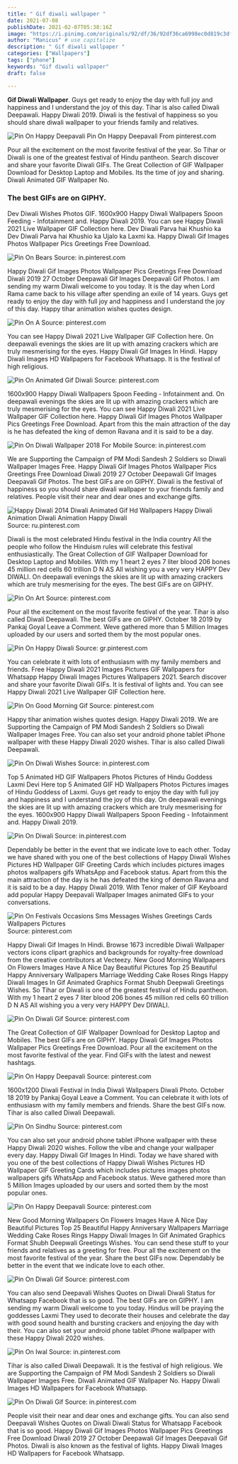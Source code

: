 ```yaml
---
title: " Gif diwali wallpaper "
date: 2021-07-08
publishDate: 2021-02-07T05:38:16Z
image: "https://i.pinimg.com/originals/92/df/36/92df36ca6998ec0d819c3df05a040228.gif"
author: "Manicus" # use capitalize
description: " Gif diwali wallpaper "
categories: ["Wallpapers"]
tags: ["phone"]
keywords: "Gif diwali wallpaper"
draft: false

---
```



**Gif Diwali Wallpaper**. Guys get ready to enjoy the day with full joy and happiness and I understand the joy of this day. Tihar is also called Diwali Deepawali. Happy Diwali 2019. Diwali is the festival of happiness so you should share diwali wallpaper to your friends family and relatives.

![Pin On Happy Deepavali](https://i.pinimg.com/originals/32/70/18/327018aac00afa0b226a1017471608c9.gif "Pin On Happy Deepavali")
Pin On Happy Deepavali From pinterest.com


Pour all the excitement on the most favorite festival of the year. So Tihar or Diwali is one of the greatest festival of Hindu pantheon. Search discover and share your favorite Diwali GIFs. The Great Collection of GIF Wallpaper Download for Desktop Laptop and Mobiles. Its the time of joy and sharing. Diwali Animated GIF Wallpaper No.

### The best GIFs are on GIPHY.

Dev Diwali Wishes Photos GIF. 1600x900 Happy Diwali Wallpapers Spoon Feeding - Infotainment and. Happy Diwali 2019. You can see Happy Diwali 2021 Live Wallpaper GIF Collection here. Dev Diwali Parva hai Khushio ka Dev Diwali Parva hai Khushio ka Ujalo ka Laxmi ka. Happy Diwali Gif Images Photos Wallpaper Pics Greetings Free Download.


![Pin On Bears](https://i.pinimg.com/originals/3a/8f/70/3a8f709e890558b07e106bb468c203a0.gif "Pin On Bears")
Source: in.pinterest.com

Happy Diwali Gif Images Photos Wallpaper Pics Greetings Free Download Diwali 2019 27 October Deepawali Gif Images Deepavali Gif Photos. I am sending my warm Diwali welcome to you today. It is the day when Lord Rama came back to his village after spending an exile of 14 years. Guys get ready to enjoy the day with full joy and happiness and I understand the joy of this day. Happy tihar animation wishes quotes design.

![Pin On A](https://i.pinimg.com/originals/a0/7a/08/a07a0885be69ba027992d1be9f949f1e.gif "Pin On A")
Source: pinterest.com

You can see Happy Diwali 2021 Live Wallpaper GIF Collection here. On deepawali evenings the skies are lit up with amazing crackers which are truly mesmerising for the eyes. Happy Diwali Gif Images In Hindi. Happy Diwali Images HD Wallpapers for Facebook Whatsapp. It is the festival of high religious.

![Pin On Animated Gif Diwali](https://i.pinimg.com/originals/fe/2d/01/fe2d014978f44ca1c7517ad55cd156c9.gif "Pin On Animated Gif Diwali")
Source: pinterest.com

1600x900 Happy Diwali Wallpapers Spoon Feeding - Infotainment and. On deepawali evenings the skies are lit up with amazing crackers which are truly mesmerising for the eyes. You can see Happy Diwali 2021 Live Wallpaper GIF Collection here. Happy Diwali Gif Images Photos Wallpaper Pics Greetings Free Download. Apart from this the main attraction of the day is he has defeated the king of demon Ravana and it is said to be a day.

![Pin On Diwali Wallpaper 2018 For Mobile](https://i.pinimg.com/originals/78/24/ee/7824ee391f3dfc2404e29160fd757d15.gif "Pin On Diwali Wallpaper 2018 For Mobile")
Source: in.pinterest.com

We are Supporting the Campaign of PM Modi Sandesh 2 Soldiers so Diwali Wallpaper Images Free. Happy Diwali Gif Images Photos Wallpaper Pics Greetings Free Download Diwali 2019 27 October Deepawali Gif Images Deepavali Gif Photos. The best GIFs are on GIPHY. Diwali is the festival of happiness so you should share diwali wallpaper to your friends family and relatives. People visit their near and dear ones and exchange gifts.

![Happy Diwali 2014 Diwali Animated Gif Hd Wallpapers Happy Diwali Animation Diwali Animation Happy Diwali](https://i.pinimg.com/originals/4f/f3/09/4ff3096e04071aeb9337ecd79859434d.gif "Happy Diwali 2014 Diwali Animated Gif Hd Wallpapers Happy Diwali Animation Diwali Animation Happy Diwali")
Source: ru.pinterest.com

Diwali is the most celebrated Hindu festival in the India country All the people who follow the Hinduism rules will celebrate this festival enthusiastically. The Great Collection of GIF Wallpaper Download for Desktop Laptop and Mobiles. With my 1 heart 2 eyes 7 liter blood 206 bones 45 million red cells 60 trillion D N AS All wishing you a very very HAPPY Dev DIWALI. On deepawali evenings the skies are lit up with amazing crackers which are truly mesmerising for the eyes. The best GIFs are on GIPHY.

![Pin On Art](https://i.pinimg.com/originals/55/e3/c0/55e3c0e00bb4b5f149af78889cd68056.gif "Pin On Art")
Source: pinterest.com

Pour all the excitement on the most favorite festival of the year. Tihar is also called Diwali Deepawali. The best GIFs are on GIPHY. October 18 2019 by Pankaj Goyal Leave a Comment. Weve gathered more than 5 Million Images uploaded by our users and sorted them by the most popular ones.

![Pin On Happy Diwali](https://i.pinimg.com/originals/bd/2a/b9/bd2ab91e53913addccfdd8b7740c5c35.gif "Pin On Happy Diwali")
Source: gr.pinterest.com

You can celebrate it with lots of enthusiasm with my family members and friends. Free Happy Diwali 2021 Images Pictures GIF Wallpapers for Whatsapp Happy Diwali Images Pictures Wallpapers 2021. Search discover and share your favorite Diwali GIFs. It is festival of lights and. You can see Happy Diwali 2021 Live Wallpaper GIF Collection here.

![Pin On Good Morning Gif](https://i.pinimg.com/originals/72/06/11/72061124e9209833a32ba217e3884931.gif "Pin On Good Morning Gif")
Source: pinterest.com

Happy tihar animation wishes quotes design. Happy Diwali 2019. We are Supporting the Campaign of PM Modi Sandesh 2 Soldiers so Diwali Wallpaper Images Free. You can also set your android phone tablet iPhone wallpaper with these Happy Diwali 2020 wishes. Tihar is also called Diwali Deepawali.

![Pin On Diwali Wishes](https://i.pinimg.com/originals/3c/64/cb/3c64cb7d25026d4d8f1902d1fb620a98.gif "Pin On Diwali Wishes")
Source: in.pinterest.com

Top 5 Animated HD GIF Wallpapers Photos Pictures of Hindu Goddess Laxmi Devi Here top 5 Animated GIF HD Wallpapers Photos Pictures images of Hindu Goddess of Laxmi. Guys get ready to enjoy the day with full joy and happiness and I understand the joy of this day. On deepawali evenings the skies are lit up with amazing crackers which are truly mesmerising for the eyes. 1600x900 Happy Diwali Wallpapers Spoon Feeding - Infotainment and. Happy Diwali 2019.

![Pin On Diwali](https://i.pinimg.com/originals/49/27/78/4927785d72fb72f63b8f55964e5f409d.gif "Pin On Diwali")
Source: in.pinterest.com

Dependably be better in the event that we indicate love to each other. Today we have shared with you one of the best collections of Happy Diwali Wishes Pictures HD Wallpaper GIF Greeting Cards which includes pictures images photos wallpapers gifs WhatsApp and Facebook status. Apart from this the main attraction of the day is he has defeated the king of demon Ravana and it is said to be a day. Happy Diwali 2019. With Tenor maker of GIF Keyboard add popular Happy Deepavali Wallpaper Images animated GIFs to your conversations.

![Pin On Festivals Occasions Sms Messages Wishes Greetings Cards Wallpapers Pictures](https://i.pinimg.com/originals/f9/2e/dd/f92edda36585f42ea8c706c37e079dd4.gif "Pin On Festivals Occasions Sms Messages Wishes Greetings Cards Wallpapers Pictures")
Source: pinterest.com

Happy Diwali Gif Images In Hindi. Browse 1673 incredible Diwali Wallpaper vectors icons clipart graphics and backgrounds for royalty-free download from the creative contributors at Vecteezy. New Good Morning Wallpapers On Flowers Images Have A Nice Day Beautiful Pictures Top 25 Beautiful Happy Anniversary Wallpapers Marriage Wedding Cake Roses Rings Happy Diwali Images In Gif Animated Graphics Format Shubh Deepwali Greetings Wishes. So Tihar or Diwali is one of the greatest festival of Hindu pantheon. With my 1 heart 2 eyes 7 liter blood 206 bones 45 million red cells 60 trillion D N AS All wishing you a very very HAPPY Dev DIWALI.

![Pin On Diwali Gif](https://i.pinimg.com/originals/26/aa/a1/26aaa1c60367e0c95451e5a9b4daa78c.gif "Pin On Diwali Gif")
Source: pinterest.com

The Great Collection of GIF Wallpaper Download for Desktop Laptop and Mobiles. The best GIFs are on GIPHY. Happy Diwali Gif Images Photos Wallpaper Pics Greetings Free Download. Pour all the excitement on the most favorite festival of the year. Find GIFs with the latest and newest hashtags.

![Pin On Happy Deepavali](https://i.pinimg.com/originals/32/70/18/327018aac00afa0b226a1017471608c9.gif "Pin On Happy Deepavali")
Source: pinterest.com

1600x1200 Diwali Festival in India Diwali Wallpapers Diwali Photo. October 18 2019 by Pankaj Goyal Leave a Comment. You can celebrate it with lots of enthusiasm with my family members and friends. Share the best GIFs now. Tihar is also called Diwali Deepawali.

![Pin On Sindhu](https://i.pinimg.com/originals/ca/dc/13/cadc13ca99c7934e75444707d13ac2fb.gif "Pin On Sindhu")
Source: pinterest.com

You can also set your android phone tablet iPhone wallpaper with these Happy Diwali 2020 wishes. Follow the vibe and change your wallpaper every day. Happy Diwali Gif Images In Hindi. Today we have shared with you one of the best collections of Happy Diwali Wishes Pictures HD Wallpaper GIF Greeting Cards which includes pictures images photos wallpapers gifs WhatsApp and Facebook status. Weve gathered more than 5 Million Images uploaded by our users and sorted them by the most popular ones.

![Pin On Happy Deepavali](https://i.pinimg.com/originals/0d/a1/3f/0da13fd41077b289e3d366e6413832dc.gif "Pin On Happy Deepavali")
Source: pinterest.com

New Good Morning Wallpapers On Flowers Images Have A Nice Day Beautiful Pictures Top 25 Beautiful Happy Anniversary Wallpapers Marriage Wedding Cake Roses Rings Happy Diwali Images In Gif Animated Graphics Format Shubh Deepwali Greetings Wishes. You can send these stuff to your friends and relatives as a greeting for free. Pour all the excitement on the most favorite festival of the year. Share the best GIFs now. Dependably be better in the event that we indicate love to each other.

![Pin On Diwali Gif](https://i.pinimg.com/originals/ba/ac/58/baac58945b49a769f06f55e0bb17eaf9.gif "Pin On Diwali Gif")
Source: pinterest.com

You can also send Deepavali Wishes Quotes on Diwali Diwali Status for Whatsapp Facebook that is so good. The best GIFs are on GIPHY. I am sending my warm Diwali welcome to you today. Hindus will be praying the goddesses Laxmi They used to decorate their houses and celebrate the day with good sound health and bursting crackers and enjoying the day with their. You can also set your android phone tablet iPhone wallpaper with these Happy Diwali 2020 wishes.

![Pin On Iwal](https://i.pinimg.com/originals/e0/fb/c0/e0fbc0a0da5b474a66263dd4142f7db5.gif "Pin On Iwal")
Source: in.pinterest.com

Tihar is also called Diwali Deepawali. It is the festival of high religious. We are Supporting the Campaign of PM Modi Sandesh 2 Soldiers so Diwali Wallpaper Images Free. Diwali Animated GIF Wallpaper No. Happy Diwali Images HD Wallpapers for Facebook Whatsapp.

![Pin On Diwali Gif](https://i.pinimg.com/originals/92/df/36/92df36ca6998ec0d819c3df05a040228.gif "Pin On Diwali Gif")
Source: in.pinterest.com

People visit their near and dear ones and exchange gifts. You can also send Deepavali Wishes Quotes on Diwali Diwali Status for Whatsapp Facebook that is so good. Happy Diwali Gif Images Photos Wallpaper Pics Greetings Free Download Diwali 2019 27 October Deepawali Gif Images Deepavali Gif Photos. Diwali is also known as the festival of lights. Happy Diwali Images HD Wallpapers for Facebook Whatsapp.

